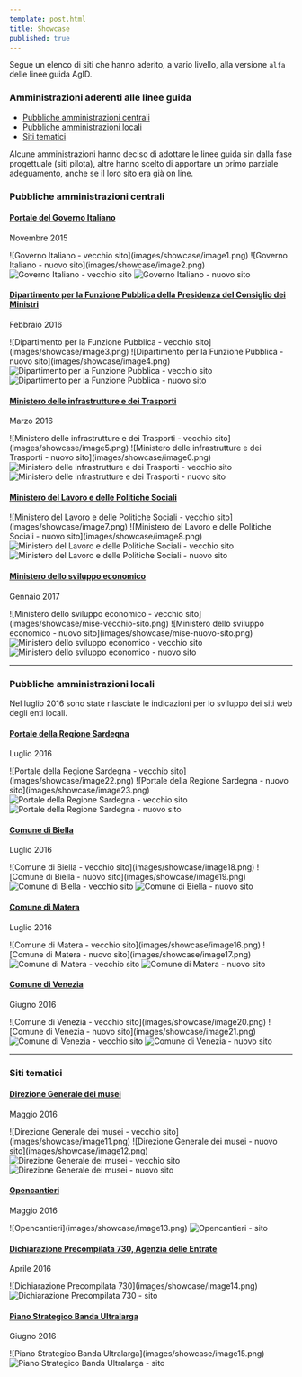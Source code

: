 ```yaml
---
template: post.html
title: Showcase
published: true
---
```


Segue un elenco di siti che hanno aderito, a vario livello,
alla versione `alfa` delle linee guida AgID.

<nav role="navigation">
  <h3 class="sr-only">Amministrazioni aderenti alle linee guida</h3>
  <ul>
    <li><a href="#pac">Pubbliche amministrazioni centrali</a>
    <li><a href="#pal">Pubbliche amministrazioni locali</a>
    <li><a href="#siti-tematici">Siti tematici</a>
  </ul>
</nav>

Alcune amministrazioni hanno deciso di adottare le linee guida
sin dalla fase progettuale (siti pilota), altre hanno scelto di
apportare un primo parziale adeguamento, anche se il loro sito era già on line.

### <a name="pac">Pubbliche amministrazioni centrali</a>

#### [Portale del Governo Italiano](http://www.governo.it)

Novembre 2015

<div class="lg-showcase">
  <noscript>
    ![Governo Italiano - vecchio sito](images/showcase/image1.png)
    ![Governo Italiano - nuovo sito](images/showcase/image2.png)
  </noscript>
  <img data-src="images/showcase/image1.png" class="lazyload" alt="Governo Italiano - vecchio sito" />
  <img data-src="images/showcase/image2.png" class="lazyload" alt="Governo Italiano - nuovo sito" />
</div>

#### [Dipartimento per la Funzione Pubblica della Presidenza del Consiglio dei Ministri](http://www.funzionepubblica.gov.it)

Febbraio 2016

<div class="lg-showcase">
  <noscript>
    ![Dipartimento per la Funzione Pubblica - vecchio sito](images/showcase/image3.png)
    ![Dipartimento per la Funzione Pubblica - nuovo sito](images/showcase/image4.png)
  </noscript>
  <img data-src="images/showcase/image3.png" class="lazyload" alt="Dipartimento per la Funzione Pubblica - vecchio sito" />
  <img data-src="images/showcase/image4.png" class="lazyload" alt="Dipartimento per la Funzione Pubblica - nuovo sito" />
</div>

#### [Ministero delle infrastrutture e dei Trasporti](http://www.mit.gov.it)

Marzo 2016

<div class="lg-showcase">
  <noscript>
    ![Ministero delle infrastrutture e dei Trasporti - vecchio sito](images/showcase/image5.png)
    ![Ministero delle infrastrutture e dei Trasporti - nuovo sito](images/showcase/image6.png)
  </noscript>  
  <img data-src="images/showcase/image5.png" class="lazyload" alt="Ministero delle infrastrutture e dei Trasporti - vecchio sito" />
  <img data-src="images/showcase/image6.png" class="lazyload" alt="Ministero delle infrastrutture e dei Trasporti - nuovo sito" />
</div>

#### [Ministero del Lavoro e delle Politiche Sociali](http://www.lavoro.gov.it/)

<div class="lg-showcase">
  <noscript>
    ![Ministero del Lavoro e delle Politiche Sociali - vecchio sito](images/showcase/image7.png)
    ![Ministero del Lavoro e delle Politiche Sociali - nuovo sito](images/showcase/image8.png)
  </noscript>
  <img data-src="images/showcase/image7.png" class="lazyload" alt="Ministero del Lavoro e delle Politiche Sociali - vecchio sito" />
  <img data-src="images/showcase/image8.png" class="lazyload" alt="Ministero del Lavoro e delle Politiche Sociali - nuovo sito" />
</div>

#### [Ministero dello sviluppo economico](http://www.sviluppoeconomico.gov.it//)

Gennaio 2017

<div class="lg-showcase">
  <noscript>
    ![Ministero dello sviluppo economico - vecchio sito](images/showcase/mise-vecchio-sito.png)
    ![Ministero dello sviluppo economico - nuovo sito](images/showcase/mise-nuovo-sito.png)
  </noscript>
  <img data-src="images/showcase/image7.png" class="lazyload" alt="Ministero dello sviluppo economico - vecchio sito" />
  <img data-src="images/showcase/image8.png" class="lazyload" alt="Ministero dello sviluppo economico - nuovo sito" />
</div>

---

### <a name="pal">Pubbliche amministrazioni locali</a>

Nel luglio 2016 sono state rilasciate le indicazioni per lo sviluppo dei siti web degli enti locali.

#### [Portale della Regione Sardegna](http://alpha.regione.sardegna.it)

Luglio 2016

<div class="lg-showcase">
  <noscript>
    ![Portale della Regione Sardegna - vecchio sito](images/showcase/image22.png)
    ![Portale della Regione Sardegna - nuovo sito](images/showcase/image23.png)
  </noscript>
  <img data-src="images/showcase/image22.png" class="lazyload" alt="Portale della Regione Sardegna - vecchio sito" />
  <img data-src="images/showcase/image23.png" class="lazyload" alt="Portale della Regione Sardegna - nuovo sito" />
</div>

#### [Comune di Biella](http://www.comune.biella.it)

Luglio 2016

<div class="lg-showcase">
  <noscript>
    ![Comune di Biella - vecchio sito](images/showcase/image18.png)
    ![Comune di Biella - nuovo sito](images/showcase/image19.png)
  </noscript>
  <img data-src="images/showcase/image18.png" class="lazyload" alt="Comune di Biella - vecchio sito" />
  <img data-src="images/showcase/image19.png" class="lazyload" alt="Comune di Biella - nuovo sito" />
</div>

#### [Comune di  Matera](http://www.comune.matera.it)

Luglio 2016

<div class="lg-showcase">
  <noscript>
    ![Comune di  Matera - vecchio sito](images/showcase/image16.png)
    ![Comune di  Matera - nuovo sito](images/showcase/image17.png)
  </noscript>
  <img data-src="images/showcase/image16.png" class="lazyload" alt="Comune di Matera - vecchio sito" />
  <img data-src="images/showcase/image17.png" class="lazyload" alt="Comune di Matera - nuovo sito" />
</div>

#### [Comune di Venezia](http://www.comune.venezia.it)

Giugno 2016

<div class="lg-showcase">
  <noscript>
    ![Comune di Venezia - vecchio sito](images/showcase/image20.png)
    ![Comune di Venezia - nuovo sito](images/showcase/image21.png)
  </noscript>
  <img data-src="images/showcase/image20.png" class="lazyload" alt="Comune di Venezia - vecchio sito" />
  <img data-src="images/showcase/image21.png" class="lazyload" alt="Comune di Venezia - nuovo sito" />
</div>

---

### <a name="siti-tematici">Siti tematici</a>

#### [Direzione Generale dei musei](http://musei.beniculturali.it)

Maggio 2016

<div class="lg-showcase">
  <noscript>
    ![Direzione Generale dei musei - vecchio sito](images/showcase/image11.png)
    ![Direzione Generale dei musei - nuovo sito](images/showcase/image12.png)
  </noscript>
  <img data-src="images/showcase/image11.png" class="lazyload" alt="Direzione Generale dei musei - vecchio sito" />
  <img data-src="images/showcase/image12.png" class="lazyload" alt="Direzione Generale dei musei - nuovo sito" />
</div>

#### [Opencantieri](http://opencantieri.mit.gov.it)

Maggio 2016

<div class="lg-showcase">
  <noscript>
    ![Opencantieri](images/showcase/image13.png)
  </noscript>
  <img data-src="images/showcase/image13.png" class="lazyload" alt="Opencantieri - sito" />
</div>

#### [Dichiarazione Precompilata 730, Agenzia delle Entrate](https://infoprecompilata.agenziaentrate.gov.it)

Aprile 2016

<div class="lg-showcase">
  <noscript>
    ![Dichiarazione Precompilata 730](images/showcase/image14.png)
  </noscript>
  <img data-src="images/showcase/image14.png" class="lazyload" alt="Dichiarazione Precompilata 730 - sito" />
</div>

#### [Piano Strategico Banda Ultralarga](http://bandaultralarga.italia.it)

Giugno 2016

<div class="lg-showcase">
  <noscript>
    ![Piano Strategico Banda Ultralarga](images/showcase/image15.png)
  </noscript>
  <img data-src="images/showcase/image15.png" class="lazyload" alt="Piano Strategico Banda Ultralarga - sito" />
</div>
